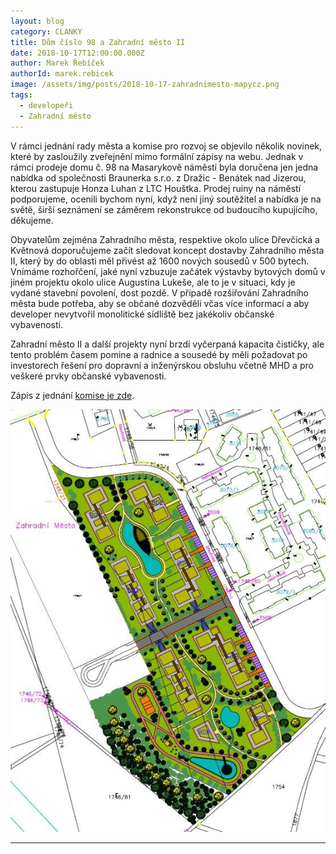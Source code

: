 ```yaml
---
layout: blog
category: CLANKY
title: Dům číslo 98 a Zahradní město II
date: 2018-10-17T12:00:00.000Z
author: Marek Řebíček
authorId: marek.rebicek
image: /assets/img/posts/2018-10-17-zahradnimesto-mapycz.png
tags:
  - developeři
  - Zahradní město
---
```


V rámci jednání rady města a komise pro rozvoj se objevilo několik novinek, které by zasloužily zveřejnění mimo formální zápisy na webu.
Jednak v rámci prodeje domu č. 98 na Masarykově náměstí byla doručena jen jedna nabídka od společnosti Braunerka s.r.o. z Dražic - Benátek nad Jizerou, kterou zastupuje Honza Luhan z LTC Houštka. Prodej ruiny na náměstí podporujeme, ocenili bychom nyní, když není jiný soutěžitel a nabídka je na světě, širší seznámení se záměrem rekonstrukce od budoucího kupujícího, děkujeme.

Obyvatelům zejména Zahradního města, respektive okolo ulice Dřevčická a Květnová doporučujeme začít sledovat koncept dostavby Zahradního města II, který by do oblasti měl přivést až 1600 nových sousedů v 500 bytech. Vnímáme rozhořčení, jaké nyní vzbuzuje začátek výstavby bytových domů v jiném projektu okolo ulice Augustina Lukeše, ale to je v situaci, kdy je vydané stavební povolení, dost pozdě. V případě rozšiřování Zahradního města bude potřeba, aby se občané dozvěděli včas více informací a aby developer nevytvořil monolitické sídliště bez jakékoliv občanské vybavenosti.

Zahradní město II a další projekty nyní brzdí vyčerpaná kapacita čističky, ale tento problém časem pomine a radnice a sousedé by měli požadovat po investorech řešení pro dopravní a inženýrskou obsluhu včetně MHD a pro veškeré prvky občanské vybavenosti.

Zápis z jednání [komise je zde](http://www.brandysko.cz/assets/File.ashx?id_org=904&id_dokumenty=49150&fbclid=IwAR3_vt0M8cut1bpb_ZsNvDy63EAx2bcAleOag1EKyhuwtO5S-RkDbe_iktI).

![Projednávaný návrh vzhledu druhé fáze výstavby Zahradního města](/assets/img/posts/2018-10-19-zahradnimesto.jpg)


- - -
